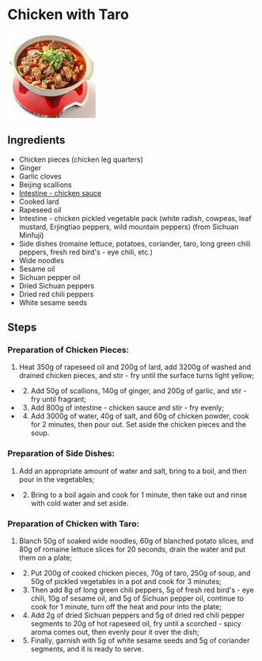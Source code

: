 # Chicken with Taro

![Chicken with Taro](/images/芋儿鸡.jpg)

## Ingredients

- Chicken pieces (chicken leg quarters)
- Ginger
- Garlic cloves
- Beijing scallions
- [Intestine - chicken sauce](/en/配料/肥肠鸡酱料.md)
- Cooked lard
- Rapeseed oil
- Intestine - chicken pickled vegetable pack (white radish, cowpeas, leaf mustard, Erjingtiao peppers, wild mountain peppers) (from Sichuan Minfuji)
- Side dishes (romaine lettuce, potatoes, coriander, taro, long green chili peppers, fresh red bird's - eye chili, etc.)
- Wide noodles
- Sesame oil
- Sichuan pepper oil
- Dried Sichuan peppers
- Dried red chili peppers
- White sesame seeds

## Steps

### Preparation of Chicken Pieces:

1. Heat 350g of rapeseed oil and 200g of lard, add 3200g of washed and drained chicken pieces, and stir - fry until the surface turns light yellow;

- 2. Add 50g of scallions, 140g of ginger, and 200g of garlic, and stir - fry until fragrant;
- 3. Add 800g of intestine - chicken sauce and stir - fry evenly;
- 4. Add 3000g of water, 40g of salt, and 60g of chicken powder, cook for 2 minutes, then pour out. Set aside the chicken pieces and the soup.

### Preparation of Side Dishes:

1. Add an appropriate amount of water and salt, bring to a boil, and then pour in the vegetables;

- 2. Bring to a boil again and cook for 1 minute, then take out and rinse with cold water and set aside.

### Preparation of Chicken with Taro:

1. Blanch 50g of soaked wide noodles, 60g of blanched potato slices, and 80g of romaine lettuce slices for 20 seconds, drain the water and put them on a plate;

- 2. Put 200g of cooked chicken pieces, 70g of taro, 250g of soup, and 50g of pickled vegetables in a pot and cook for 3 minutes;
- 3. Then add 8g of long green chili peppers, 5g of fresh red bird's - eye chili, 10g of sesame oil, and 5g of Sichuan pepper oil, continue to cook for 1 minute, turn off the heat and pour into the plate;
- 4. Add 2g of dried Sichuan peppers and 5g of dried red chili pepper segments to 20g of hot rapeseed oil, fry until a scorched - spicy aroma comes out, then evenly pour it over the dish;
- 5. Finally, garnish with 5g of white sesame seeds and 5g of coriander segments, and it is ready to serve.
